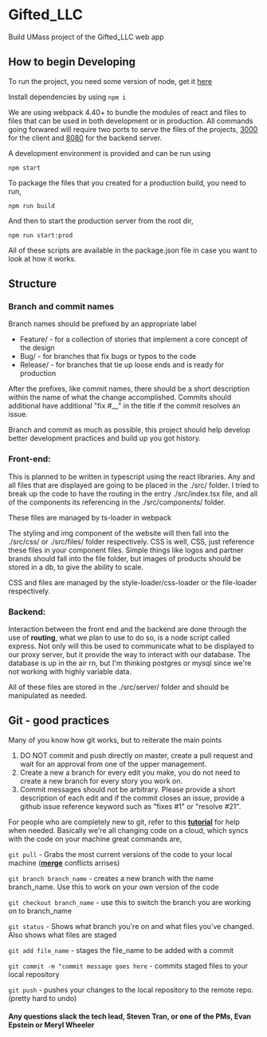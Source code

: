 # Gifted_LLC
Build UMass project of the Gifted_LLC web app

## How to begin Developing
To run the project, you need some version of node, get it [here](https://nodejs.org/en/)

Install dependencies by using `npm i`

We are using webpack 4.40+ to bundle the modules of react and files to files that can be used in both development or in production. All commands going forwared will require two ports to serve the files of the projects, [3000](http://localhost:3000/) for the client and [8080](http://localhost:3000/) for the backend server.

A development environment is provided and can be run using

`npm start`

To package the files that you created for a production build, you need to run, 

`npm run build`

And then to start the production server from the root dir,

`npm run start:prod`

All of these scripts are available in the package.json file in case you want to look at how it works.

## Structure
### Branch and commit names
Branch names should be prefixed by an appropriate label

* Feature/ - for a collection of stories that implement a core concept of the design
* Bug/ - for branches that fix bugs or typos to the code
* Release/ - for branches that tie up loose ends and is ready for production

After the prefixes, like commit names, there should be a short description within the name of what the change accomplished.
Commits should additional have additional "fix #__" in the title if the commit resolves an issue.

Branch and commit as much as possible, this project should help develop better development practices and build up you got history.

### Front-end: 
This is planned to be written in typescript using the react libraries. Any and all files that are displayed are going to be placed in the ./src/ folder. I tried to break up the code to have the routing in the entry ./src/index.tsx file, and all of the components its referencing in the ./src/components/ folder. 

These files are managed by ts-loader in webpack

The styling and img component of the website will then fall into the ./src/css/ or ./src/files/ folder respectively. CSS is well, CSS, just reference these files in your component files. Simple things like logos and partner brands should fall into the file folder, but images of products should be stored in a db, to give the ability to scale. 

CSS and files are managed by the style-loader/css-loader or the file-loader respectively.

### Backend:
Interaction between the front end and the backend are done through the use of **routing**, what we plan to use to do so, is a node script called express. Not only will this be used to communicate what to be displayed to our proxy server, but it provide the way to interact with our database. The database is up in the air rn, but I'm thinking postgres or mysql since we're not working with highly variable data.

All of these files are stored in the ./src/server/ folder and should be manipulated as needed.

## Git - good practices
Many of you know how git works, but to reiterate the main points
1) DO NOT commit and push directly on master, create a pull request and wait for an approval from one of the upper management.
2) Create a new a branch for every edit you make, you do not need to create a new branch for every story you work on. 
3) Commit messages should not be arbitrary. Please provide a short description of each edit and if the commit closes an issue, provide a github issue reference keyword such as "fixes #1" or "resolve #21". 

For people who are completely new to git, refer to this [**tutorial**](https://www.tutorialspoint.com/git/index.htm) for help when needed.
Basically we're all changing code on a cloud, which syncs with the code on your machine
great commands are,

`git pull` - Grabs the most current versions of the code to your local machine ([**merge**](https://stackoverflow.com/questions/38216541/visual-studio-code-how-to-resolve-merge-conflicts-with-git) conflicts arrises)

`git branch branch_name` - creates a new branch with the name branch_name. Use this to work on your own version of the code

`git checkout branch_name` - use this to switch the branch you are working on to branch_name

`git status` - Shows what branch you're on and what files you've changed. Also shows what files are staged

`git add file_name` - stages the file_name to be added with a commit

`git commit -m "commit message goes here` - commits staged files to your local repository

`git push` - pushes your changes to the local repository to the remote repo. (pretty hard to undo)

#### Any questions slack the tech lead, Steven Tran, or one of the PMs, Evan Epstein or Meryl Wheeler
